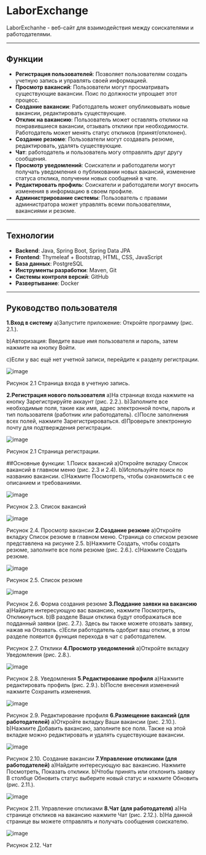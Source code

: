 # LaborExchange
  LaborExchanhe - веб-сайт для взаимодействия между соискателями и работодателями. 

  <hr>
  
  ## Функции
- **Регистрация пользователей**: Позволяет пользователям создать учетную запись и управлять своей информацией.
- **Просмотр вакансий**: Пользователи могут просматривать существующие вакансии. Поис по должности упрощает этот процесс.
- **Создание вакансии**: Работодатель может опубликовывать новые вакансии, редактировать существующие.
- **Отклик на вакансию**: Пользователь может оставлять отклики на понравившиеся вакансии, отзывать отклики при необходимости. Работодатель может менять статус откликов (принят/отклонен).
- **Создание резюме**: Пользователи могут создавать резюме, редактировать, удалять существующие.
- **Чат**: работодатель и пользователь могу отправлять друг другу сообщения.
- **Просмотр уведомлений**: Соискатели и работодатели могут получать уведомления о публиковании новых вакансий, изменение статуса отклика, получении новых сообщений в чате.
- **Редактировать профиль**: Соискатели и работодатели могут вносить изменения в информацию в своем профиле.
- **Администрирование системы**: Пользователь с правами администратора может управлять всеми пользователями, вакансиями и резюме.

<hr>

  ## Технологии
- **Backend**: Java, Spring Boot, Spring Data JPA
- **Frontend**: Thymeleaf + Bootstrap, HTML, CSS, JavaScript
- **База данных**: PostgreSQL
- **Инструменты разработки**: Maven, Git
- **Системы контроля версий**: GitHub
- **Развертывание**: Docker

<hr>

  ## Руководство пользователя
**1.Вход в систему**
a)Запустите приложение: Откройте программу (рис. 2.1.).

b)Авторизация: Введите ваше имя пользователя и пароль, затем нажмите на кнопку Войти. 

c)Если у вас ещё нет учетной записи, перейдите к разделу регистрации.

![image](https://github.com/user-attachments/assets/2c4b240a-9ad4-4585-9acb-39838b5c1521)

Рисунок 2.1 Страница входа в учетную запись.

**2.Регистрация нового пользователя**
a)На странице входа нажмите на кнопку Зарегистрируйте аккаунт (рис. 2.2.).
b)Заполните все необходимые поля, такие как имя, адрес электронной почты, пароль и тип пользователя (работник или работодатель).
c)После заполнения всех полей, нажмите Зарегистрироваться.
d)Проверьте электронную почту для подтверждения регистрации.

![image](https://github.com/user-attachments/assets/40b304de-b034-4fd8-94bc-5299759b60ef)

Рисунок 2.1 Страница регистрации.

##Основные функции:
1.Поиск вакансий
a)Откройте вкладку Список вакансий в главном меню (рис. 2.3 и 2.4).
b)Используйте поиск по названию вакансии.
c)Нажмите Посмотреть, чтобы ознакомиться с ее описанием и требованиями. 

![image](https://github.com/user-attachments/assets/fa9f589f-d32c-4eea-b792-9b7be0e03c07)

Рисунок 2.3. Список вакансий

![image](https://github.com/user-attachments/assets/a15781dd-a58c-4a0f-a913-83c5d0de187f)

Рисунок 2.4. Просмотр вакансии
**2.Создание резюме**
a)Откройте вкладку Список резюме в главном меню. Страница со списком резюме представлена на рисунке 2.5.
b)Нажмите Создать, чтобы создать резюме, заполните все поля резюме (рис. 2.6.).
c)Нажмите Создать резюме.

 ![image](https://github.com/user-attachments/assets/5d430621-96e7-4196-b196-af2ef5074f73)

Рисунок 2.5. Список резюме

![image](https://github.com/user-attachments/assets/f849356b-2539-4268-8c59-b9a31c27bcb8)

Рисунок 2.6. Форма создания резюме
**3.Поддание заявки на вакансию**
a)Найдите интересующую вас вакансию, нажмите Посмотреть, Откликнуться.
b)В разделе Ваши отклика будут отображаться все подданный заявки (рис. 2.7.). Здесь вы также можете отозвать заявку, нажав на Отозвать.
c)Если работодатель одобрит ваш отклик, в этом разделе появится функция перехода в чат с работодателем.

Рисунок 2.7. Отклики
**4.Просмотр уведомлений**
a)Откройте вкладку Уведомления (рис. 2.8.).

![image](https://github.com/user-attachments/assets/f4f243aa-731d-4164-baa6-acc77f02f6ea)

Рисунок 2.8. Уведомления
**5.Редактирование профиля**
a)Нажмите редактировать профиль (рис. 2.9.).
b)После внесения изменений нажмите Сохранить изменения.

![image](https://github.com/user-attachments/assets/6d073fb0-268b-45a1-8d5f-ae47783fe67c)

Рисунок 2.9. Редактирование профиля
**6.Размещение вакансий (для работодателей)**
a)Откройте вкладку Ваши вакансии (рис. 2.10.).
b)Нажмите Добавить вакансию, заполните все поля. Также на этой вкладке можно редактировать и удалять существующие вакансии.

![image](https://github.com/user-attachments/assets/6bf22b58-b4fe-40fc-9b63-8805ee3fee93)

Рисунок 2.10. Создание вакансии
**7.Управление откликами (для работодателей)**
a)Найдите интересующую вас вакансию. Нажмите Посмотреть, Показать отклики.
b)Чтобы принять или отклонить заявку В столбце Обновить статус выберите новый статус и нажмите Обновить (рис. 2.11.).

![image](https://github.com/user-attachments/assets/05d142cb-647f-415b-8ee9-dc2dd9f6ff0b)

Рисунок 2.11. Управление откликами
**8.Чат (для работодателя)**
a)На странице откликов на вакансию нажмите Чат (рис. 2.12.).
b)На данной странице вы можете отправлять и получать сообщения соискателю.

![image](https://github.com/user-attachments/assets/220dda35-3912-4050-9859-c18cbd123101)

Рисунок 2.12. Чат

